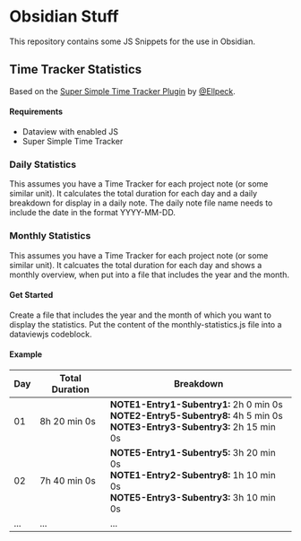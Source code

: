 # Obsidian Stuff 

This repository contains some JS Snippets for the use in Obsidian. 

## Time Tracker Statistics 

Based on the [Super Simple Time Tracker Plugin](https://github.com/Ellpeck/ObsidianSimpleTimeTracker) by [@Ellpeck](https://www.github.com/Ellpeck).

#### Requirements 
- Dataview with enabled JS 
- Super Simple Time Tracker

### Daily Statistics
This assumes you have a Time Tracker for each project note (or some similar unit). 
It calculates the total duration for each day and a daily breakdown for display in a daily note.
The daily note file name needs to include the date in the format YYYY-MM-DD. 

### Monthly Statistics 
This assumes you have a Time Tracker for each project note (or some similar unit). 
It calcuates the total duration for each day and shows a monthly overview, 
when put into a file that includes the year and the month. 

#### Get Started 
Create a file that includes the year and the month of which you want to display the statistics. 
Put the content of the monthly-statistics.js file into a dataviewjs codeblock.

#### Example  

| Day | Total Duration | Breakdown                                                                                                                      |
| --- | -------------- | ------------------------------------------------------------------------------------------------------------------------------ |
| 01  | 8h 20 min 0s   | **NOTE1-Entry1-Subentry1:** 2h 0 min 0s<br>**NOTE2-Entry5-Subentry8:** 4h 5 min 0s<br>**NOTE3-Entry3-Subentry3:** 2h 15 min 0s |
| 02  | 7h 40 min 0s   | **NOTE5-Entry1-Subentry5:** 3h 20 min 0s<br>**NOTE1-Entry2-Subentry8:** 1h 10 min 0s<br>**NOTE5-Entry3-Subentry3:** 3h 10 min 0s |
| ...  | ...           | ...                                                                                                                            |




